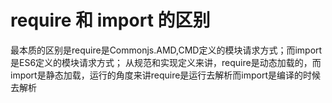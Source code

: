 #  require 和 import 的区别

最本质的区别是require是Commonjs.AMD,CMD定义的模块请求方式；而import是ES6定义的模块请求方式；
从规范和实现定义来讲，require是动态加载的，而import是静态加载，运行的角度来讲require是运行去解析而import是编译的时候去解析